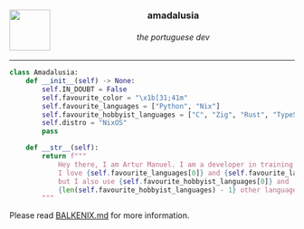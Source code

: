 <div align=center>
  <img align=left src="https://avatars.githubusercontent.com/u/77496597?v=4" width=72>
  <h3>amadalusia</h3>
  <h6>the portuguese dev</h6>
</div>

---

```py
class Amadalusia:
    def __init__(self) -> None:
        self.IN_DOUBT = False
        self.favourite_color = "\x1b[31;41m"
        self.favourite_languages = ["Python", "Nix"]
        self.favourite_hobbyist_languages = ["C", "Zig", "Rust", "TypeScript"]
        self.distro = "NixOS"
        pass

    def __str__(self):
        return f"""
            Hey there, I am Artur Manuel. I am a developer in training living in Portugal.
            I love {self.favourite_languages[0]} and {self.favourite_languages[1]},
            but I also use {self.favourite_hobbyist_languages[0]} and
            {len(self.favourite_hobbyist_languages) - 1} other languages from time to time.
        """
```
Please read [BALKENIX.md](./BALKENIX.md) for more information.
